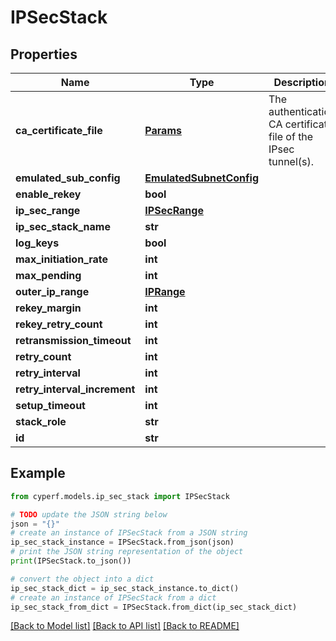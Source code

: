 # IPSecStack


## Properties

Name | Type | Description | Notes
------------ | ------------- | ------------- | -------------
**ca_certificate_file** | [**Params**](Params.md) | The authentication CA certificate file of the IPsec tunnel(s). | [optional] 
**emulated_sub_config** | [**EmulatedSubnetConfig**](EmulatedSubnetConfig.md) |  | 
**enable_rekey** | **bool** |  | 
**ip_sec_range** | [**IPSecRange**](IPSecRange.md) |  | 
**ip_sec_stack_name** | **str** |  | 
**log_keys** | **bool** |  | 
**max_initiation_rate** | **int** |  | 
**max_pending** | **int** |  | 
**outer_ip_range** | [**IPRange**](IPRange.md) |  | 
**rekey_margin** | **int** |  | 
**rekey_retry_count** | **int** |  | 
**retransmission_timeout** | **int** |  | 
**retry_count** | **int** |  | 
**retry_interval** | **int** |  | 
**retry_interval_increment** | **int** |  | 
**setup_timeout** | **int** |  | 
**stack_role** | **str** |  | 
**id** | **str** |  | 

## Example

```python
from cyperf.models.ip_sec_stack import IPSecStack

# TODO update the JSON string below
json = "{}"
# create an instance of IPSecStack from a JSON string
ip_sec_stack_instance = IPSecStack.from_json(json)
# print the JSON string representation of the object
print(IPSecStack.to_json())

# convert the object into a dict
ip_sec_stack_dict = ip_sec_stack_instance.to_dict()
# create an instance of IPSecStack from a dict
ip_sec_stack_from_dict = IPSecStack.from_dict(ip_sec_stack_dict)
```
[[Back to Model list]](../README.md#documentation-for-models) [[Back to API list]](../README.md#documentation-for-api-endpoints) [[Back to README]](../README.md)


